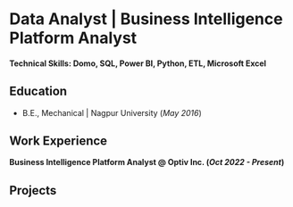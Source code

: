 # Data Analyst | Business Intelligence Platform Analyst

#### Technical Skills: Domo, SQL, Power BI, Python, ETL, Microsoft Excel

## Education		        		
- B.E., Mechanical | Nagpur University (_May 2016_)


## Work Experience

**Business Intelligence Platform Analyst @ Optiv Inc. (_Oct 2022 - Present_)**





## Projects













